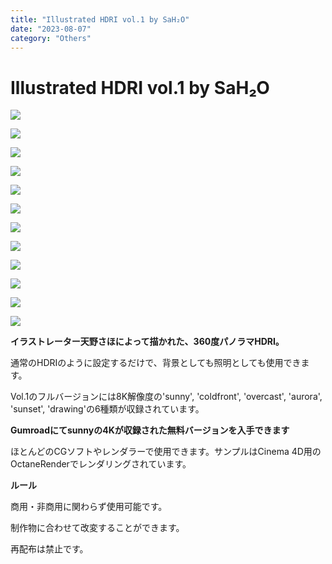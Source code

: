 ```yaml
---
title: "Illustrated HDRI vol.1 by SaH₂O"
date: "2023-08-07"
category: "Others"
---
```


# Illustrated HDRI vol.1 by SaH₂O

![](./hdrivol1/samplescene_aurora_default.jpg)

![](./hdrivol1/samplescene_aurora_sky.jpg)

![](./hdrivol1/samplescene_coldfront_default.jpg)

![](./hdrivol1/samplescene_coldfront_sky.jpg)

![](./hdrivol1/samplescene_drawing_default.jpg)

![](./hdrivol1/samplescene_drawing_sky.jpg)

![](./hdrivol1/samplescene_overcast_default.jpg)

![](./hdrivol1/samplescene_overcast_sky.jpg)

![](./hdrivol1/samplescene_sunny_default.jpg)

![](./hdrivol1/samplescene_sunny_sky.jpg)

![](./hdrivol1/samplescene_sunset_default.jpg)

![](./hdrivol1/samplescene_sunset_sky.jpg)

**イラストレーター天野さほによって描かれた、360度パノラマHDRI。**

通常のHDRIのように設定するだけで、背景としても照明としても使用できます。

Vol.1のフルバージョンには8K解像度の'sunny', 'coldfront', 'overcast', 'aurora', 'sunset', 'drawing'の6種類が収録されています。

**Gumroadにてsunnyの4Kが収録された無料バージョンを入手できます**

ほとんどのCGソフトやレンダラーで使用できます。サンプルはCinema 4D用のOctaneRenderでレンダリングされています。

**ルール**

商用・非商用に関わらず使用可能です。

制作物に合わせて改変することができます。

再配布は禁止です。


